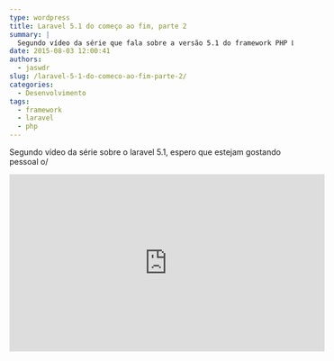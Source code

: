 ```yaml
---
type: wordpress
title: Laravel 5.1 do começo ao fim, parte 2
summary: |
  Segundo vídeo da série que fala sobre a versão 5.1 do framework PHP Laravel
date: 2015-08-03 12:00:41
authors:
  - jaswdr
slug: /laravel-5-1-do-comeco-ao-fim-parte-2/
categories:
  - Desenvolvimento
tags:
  - framework
  - laravel
  - php
---
```


Segundo vídeo da série sobre o laravel 5.1, espero que estejam gostando pessoal o/
<iframe width="560" height="315" src="https://www.youtube.com/embed/3Lb_j2531zQ" frameborder="0" allowfullscreen></iframe>